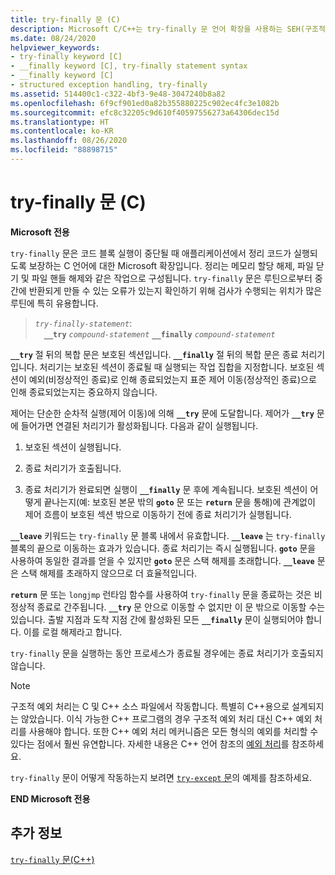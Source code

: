```yaml
---
title: try-finally 문 (C)
description: Microsoft C/C++는 try-finally 문 언어 확장을 사용하는 SEH(구조적 예외 처리)를 구현합니다.
ms.date: 08/24/2020
helpviewer_keywords:
- try-finally keyword [C]
- __finally keyword [C], try-finally statement syntax
- __finally keyword [C]
- structured exception handling, try-finally
ms.assetid: 514400c1-c322-4bf3-9e48-3047240b8a82
ms.openlocfilehash: 6f9cf901ed0a82b355880225c902ec4fc3e1082b
ms.sourcegitcommit: efc8c32205c9d610f40597556273a64306dec15d
ms.translationtype: HT
ms.contentlocale: ko-KR
ms.lasthandoff: 08/26/2020
ms.locfileid: "88898715"
---
```

# <a name="try-finally-statement-c"></a>try-finally 문 (C)

**Microsoft 전용**

`try-finally` 문은 코드 블록 실행이 중단될 때 애플리케이션에서 정리 코드가 실행되도록 보장하는 C 언어에 대한 Microsoft 확장입니다. 정리는 메모리 할당 해제, 파일 닫기 및 파일 핸들 해제와 같은 작업으로 구성됩니다. `try-finally` 문은 루틴으로부터 중간에 반환되게 만들 수 있는 오류가 있는지 확인하기 위해 검사가 수행되는 위치가 많은 루틴에 특히 유용합니다.

> *`try-finally-statement`*:\
> &emsp;**`__try`** *`compound-statement`* **`__finally`** *`compound-statement`*

**`__try`** 절 뒤의 복합 문은 보호된 섹션입니다. **`__finally`** 절 뒤의 복합 문은 종료 처리기입니다. 처리기는 보호된 섹션이 종료될 때 실행되는 작업 집합을 지정합니다. 보호된 섹션이 예외(비정상적인 종료)로 인해 종료되었는지 표준 제어 이동(정상적인 종료)으로 인해 종료되었는지는 중요하지 않습니다.

제어는 단순한 순차적 실행(제어 이동)에 의해 **`__try`** 문에 도달합니다. 제어가 **`__try`** 문에 들어가면 연결된 처리기가 활성화됩니다. 다음과 같이 실행됩니다.

1. 보호된 섹션이 실행됩니다.

1. 종료 처리기가 호출됩니다.

1. 종료 처리기가 완료되면 실행이 **`__finally`** 문 후에 계속됩니다. 보호된 섹션이 어떻게 끝나는지(예: 보호된 본문 밖의 **`goto`** 문 또는 **`return`** 문을 통해)에 관계없이 제어 흐름이 보호된 섹션 밖으로 이동하기 전에 종료 처리기가 실행됩니다.

**`__leave`** 키워드는 `try-finally` 문 블록 내에서 유효합니다. **`__leave`** 는 `try-finally` 블록의 끝으로 이동하는 효과가 있습니다. 종료 처리기는 즉시 실행됩니다. **`goto`** 문을 사용하여 동일한 결과를 얻을 수 있지만 **`goto`** 문은 스택 해제를 초래합니다. **`__leave`** 문은 스택 해제를 초래하지 않으므로 더 효율적입니다.

**`return`** 문 또는 `longjmp` 런타임 함수를 사용하여 `try-finally` 문을 종료하는 것은 비정상적 종료로 간주됩니다. **`__try`** 문 안으로 이동할 수 없지만 이 문 밖으로 이동할 수는 있습니다. 출발 지점과 도착 지점 간에 활성화된 모든 **`__finally`** 문이 실행되어야 합니다. 이를 로컬 해제라고 합니다.

`try-finally` 문을 실행하는 동안 프로세스가 종료될 경우에는 종료 처리기가 호출되지 않습니다.

> [!NOTE]
> 구조적 예외 처리는 C 및 C++ 소스 파일에서 작동합니다. 특별히 C++용으로 설계되지는 않았습니다. 이식 가능한 C++ 프로그램의 경우 구조적 예외 처리 대신 C++ 예외 처리를 사용해야 합니다. 또한 C++ 예외 처리 메커니즘은 모든 형식의 예외를 처리할 수 있다는 점에서 훨씬 유연합니다. 자세한 내용은 C++ 언어 참조의 [예외 처리](../cpp/exception-handling-in-visual-cpp.md)를 참조하세요.

`try-finally` 문이 어떻게 작동하는지 보려면 [`try-except` 문](../c-language/try-except-statement-c.md)의 예제를 참조하세요.

**END Microsoft 전용**

## <a name="see-also"></a>추가 정보

[`try-finally` 문(C++)](../cpp/try-finally-statement.md)
